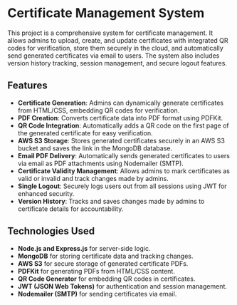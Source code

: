 # Certificate Management System

This project is a comprehensive system for certificate management. It allows admins to upload, create, and update certificates with integrated QR codes for verification, store them securely in the cloud, and automatically send generated certificates via email to users. The system also includes version history tracking, session management, and secure logout features.




## Features

- **Certificate Generation**: Admins can dynamically generate certificates from HTML/CSS, embedding QR codes for verification.
- **PDF Creation**: Converts certificate data into PDF format using PDFKit.
- **QR Code Integration**: Automatically adds a QR code on the first page of the generated certificate for easy verification.
- **AWS S3 Storage**: Stores generated certificates securely in an AWS S3 bucket and saves the link in the MongoDB database.
- **Email PDF Delivery**: Automatically sends generated certificates to users via email as PDF attachments using Nodemailer (SMTP).
- **Certificate Validity Management**: Allows admins to mark certificates as valid or invalid and track changes made by admins.
- **Single Logout**: Securely logs users out from all sessions using JWT for enhanced security.
- **Version History**: Tracks and saves changes made by admins to certificate details for accountability.

## Technologies Used

- **Node.js and Express.js** for server-side logic.
- **MongoDB** for storing certificate data and tracking changes.
- **AWS S3** for secure storage of generated certificate PDFs.
- **PDFKit** for generating PDFs from HTML/CSS content.
- **QR Code Generator** for embedding QR codes in certificates.
- **JWT (JSON Web Tokens)** for authentication and session management.
- **Nodemailer (SMTP)** for sending certificates via email.
